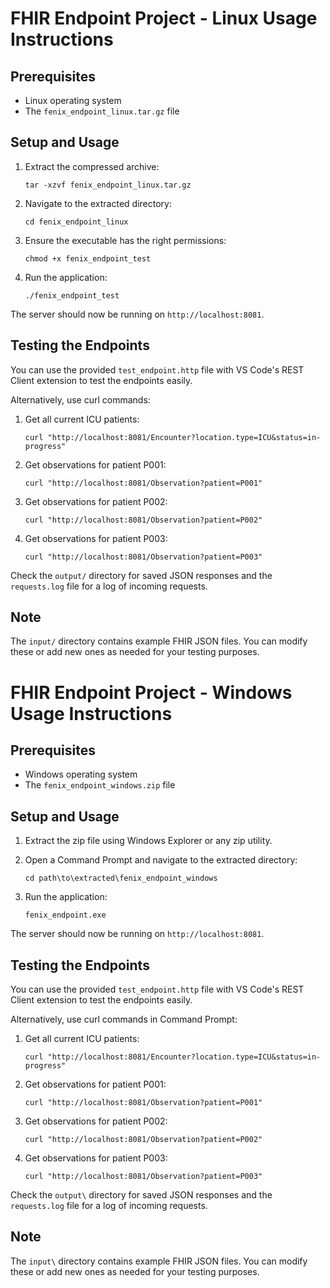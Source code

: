# FHIR Endpoint Project - Linux Usage Instructions

## Prerequisites
- Linux operating system
- The `fenix_endpoint_linux.tar.gz` file

## Setup and Usage

1. Extract the compressed archive:
   ```
   tar -xzvf fenix_endpoint_linux.tar.gz
   ```

2. Navigate to the extracted directory:
   ```
   cd fenix_endpoint_linux
   ```

3. Ensure the executable has the right permissions:
   ```
   chmod +x fenix_endpoint_test
   ```

4. Run the application:
   ```
   ./fenix_endpoint_test
   ```

The server should now be running on `http://localhost:8081`.

## Testing the Endpoints

You can use the provided `test_endpoint.http` file with VS Code's REST Client extension to test the endpoints easily.

Alternatively, use curl commands:

1. Get all current ICU patients:
   ```
   curl "http://localhost:8081/Encounter?location.type=ICU&status=in-progress"
   ```

2. Get observations for patient P001:
   ```
   curl "http://localhost:8081/Observation?patient=P001"
   ```

3. Get observations for patient P002:
   ```
   curl "http://localhost:8081/Observation?patient=P002"
   ```

4. Get observations for patient P003:
   ```
   curl "http://localhost:8081/Observation?patient=P003"
   ```

Check the `output/` directory for saved JSON responses and the `requests.log` file for a log of incoming requests.

## Note
The `input/` directory contains example FHIR JSON files. You can modify these or add new ones as needed for your testing purposes.


# FHIR Endpoint Project - Windows Usage Instructions

## Prerequisites
- Windows operating system
- The `fenix_endpoint_windows.zip` file

## Setup and Usage

1. Extract the zip file using Windows Explorer or any zip utility.

2. Open a Command Prompt and navigate to the extracted directory:
   ```
   cd path\to\extracted\fenix_endpoint_windows
   ```

3. Run the application:
   ```
   fenix_endpoint.exe
   ```

The server should now be running on `http://localhost:8081`.

## Testing the Endpoints

You can use the provided `test_endpoint.http` file with VS Code's REST Client extension to test the endpoints easily.

Alternatively, use curl commands in Command Prompt:

1. Get all current ICU patients:
   ```
   curl "http://localhost:8081/Encounter?location.type=ICU&status=in-progress"
   ```

2. Get observations for patient P001:
   ```
   curl "http://localhost:8081/Observation?patient=P001"
   ```

3. Get observations for patient P002:
   ```
   curl "http://localhost:8081/Observation?patient=P002"
   ```

4. Get observations for patient P003:
   ```
   curl "http://localhost:8081/Observation?patient=P003"
   ```

Check the `output\` directory for saved JSON responses and the `requests.log` file for a log of incoming requests.

## Note
The `input\` directory contains example FHIR JSON files. You can modify these or add new ones as needed for your testing purposes.